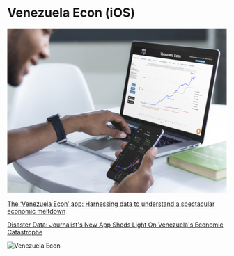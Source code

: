 # Venezuela Econ (iOS)

![Venezuela Econ](https://raw.githubusercontent.com/jammastergirish/VenezuelaEcon-iOS/master/placeit.jpg)

[The ‘Venezuela Econ’ app: Harnessing data to understand a spectacular economic meltdown](http://datadrivenjournalism.net/featured_projects/the_venezuela_econ_app_harnessing_data_to_understand_a_spectacular_economic)

[Disaster Data: Journalist's New App Sheds Light On Venezuela's Economic Catastrophe ](https://www.wlrn.org/post/disaster-data-journalists-new-app-sheds-light-venezuelas-economic-catastrophe)

![Venezuela Econ](https://raw.githubusercontent.com/jammastergirish/VenezuelaEcon-iOS/master/placeitnew.png)
